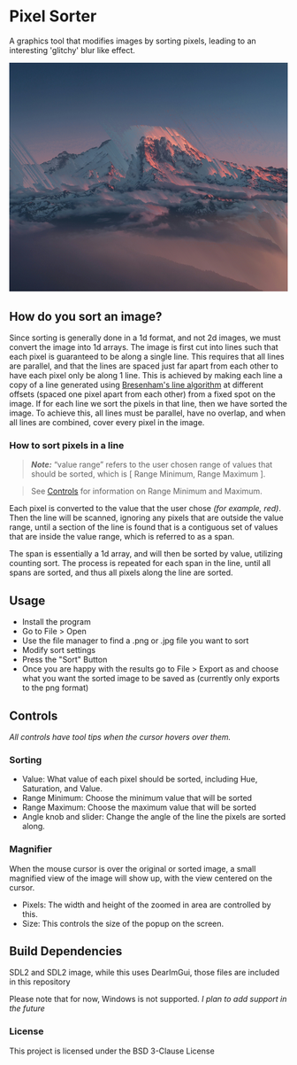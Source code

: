 # Pixel Sorter
A graphics tool that modifies images by sorting pixels, leading to an interesting 'glitchy' blur like effect.

![An example image, a mountain lit by a sunrise or sunset, having been sorted by the pixel sorter](docs/mountain_sorted.png)

## How do you sort an image?
Since sorting is generally done in a 1d format, and not 2d images, we must convert the image into 1d arrays.
The image is first cut into lines such that each pixel is guaranteed to be along a single line.
This requires that all lines are parallel, and that the lines are spaced just far apart from each other to have each pixel only be along 1 line.
This is achieved by making each line a copy of a line generated using [Bresenham's line algorithm](https://en.wikipedia.org/wiki/Bresenham%27s_line_algorithm) at different offsets (spaced one pixel apart from each other) from a fixed spot on the image.
If for each line we sort the pixels in that line, then we have sorted the image.
To achieve this, all lines must be parallel, have no overlap, and when all lines are combined, cover every pixel in the image.


### How to sort pixels in a line
> ***Note:*** “value range” refers to the user chosen range of values that should be sorted, which is [ Range Minimum, Range Maximum ].

> See [Controls](#controls) for information on Range Minimum and Maximum. 

Each pixel is converted to the value that the user chose *(for example, red)*. 
Then the line will be scanned, ignoring any pixels that are outside the value range, until a section of the line is found that is a contiguous set of values that are inside the value range, which is referred to as a span.

The span is essentially a 1d array, and will then be sorted by value, utilizing counting sort.
The process is repeated for each span in the line, until all spans are sorted, and thus all pixels along the line are sorted.

## Usage
- Install the program
- Go to File > Open
- Use the file manager to find a .png or .jpg file you want to sort
- Modify sort settings
- Press the "Sort" Button
- Once you are happy with the results go to File > Export as and choose what you want the sorted image to be saved as (currently only exports to the png format)

## Controls
*All controls have tool tips when the cursor hovers over them.*
### Sorting
- Value: What value of each pixel should be sorted, including Hue, Saturation, and Value.
- Range Minimum: Choose the minimum value that will be sorted
- Range Maximum: Choose the maximum value that will be sorted
- Angle knob and slider: Change the angle of the line the pixels are sorted along.

### Magnifier
When the mouse cursor is over the original or sorted image, a small magnified view of the image will show up, with the view centered on the cursor.
- Pixels: The width and height of the zoomed in area are controlled by this.
- Size: This controls the size of the popup on the screen.

## Build Dependencies
SDL2 and SDL2 image, while this uses DearImGui, those files are included in this repository

Please note that for now, Windows is not supported. *I plan to add support in the future*

### License
This project is licensed under the BSD 3-Clause License
